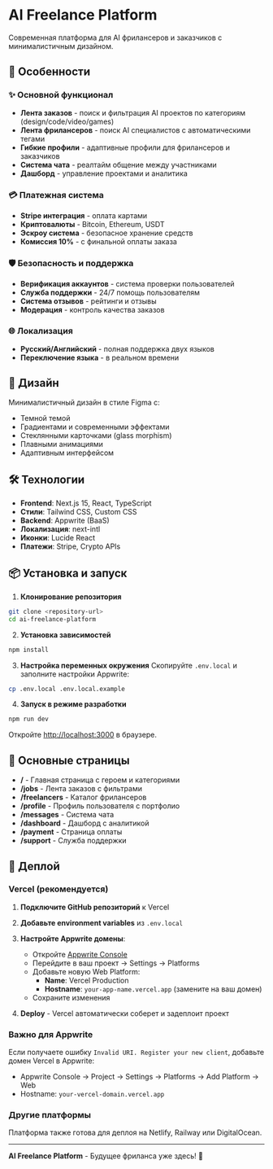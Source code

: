 # AI Freelance Platform

Современная платформа для AI фрилансеров и заказчиков с минималистичным дизайном.

## 🚀 Особенности

### ✨ Основной функционал
- **Лента заказов** - поиск и фильтрация AI проектов по категориям (design/code/video/games)
- **Лента фрилансеров** - поиск AI специалистов с автоматическими тегами
- **Гибкие профили** - адаптивные профили для фрилансеров и заказчиков
- **Система чата** - реалтайм общение между участниками
- **Дашборд** - управление проектами и аналитика

### 💳 Платежная система
- **Stripe интеграция** - оплата картами
- **Криптовалюты** - Bitcoin, Ethereum, USDT
- **Эскроу система** - безопасное хранение средств
- **Комиссия 10%** - с финальной оплаты заказа

### 🛡️ Безопасность и поддержка
- **Верификация аккаунтов** - система проверки пользователей
- **Служба поддержки** - 24/7 помощь пользователям
- **Система отзывов** - рейтинги и отзывы
- **Модерация** - контроль качества заказов

### 🌐 Локализация
- **Русский/Английский** - полная поддержка двух языков
- **Переключение языка** - в реальном времени

## 🎨 Дизайн

Минималистичный дизайн в стиле Figma с:
- Темной темой
- Градиентами и современными эффектами
- Стеклянными карточками (glass morphism)
- Плавными анимациями
- Адаптивным интерфейсом

## 🛠️ Технологии

- **Frontend**: Next.js 15, React, TypeScript
- **Стили**: Tailwind CSS, Custom CSS
- **Backend**: Appwrite (BaaS)
- **Локализация**: next-intl
- **Иконки**: Lucide React
- **Платежи**: Stripe, Crypto APIs

## 📦 Установка и запуск

1. **Клонирование репозитория**
```bash
git clone <repository-url>
cd ai-freelance-platform
```

2. **Установка зависимостей**
```bash
npm install
```

3. **Настройка переменных окружения**
Скопируйте `.env.local` и заполните настройки Appwrite:
```bash
cp .env.local .env.local.example
```

4. **Запуск в режиме разработки**
```bash
npm run dev
```

Откройте [http://localhost:3000](http://localhost:3000) в браузере.

## 🎯 Основные страницы

- **/** - Главная страница с героем и категориями
- **/jobs** - Лента заказов с фильтрами
- **/freelancers** - Каталог фрилансеров
- **/profile** - Профиль пользователя с портфолио
- **/messages** - Система чата
- **/dashboard** - Дашборд с аналитикой
- **/payment** - Страница оплаты
- **/support** - Служба поддержки

## 🚀 Деплой

### Vercel (рекомендуется)

1. **Подключите GitHub репозиторий** к Vercel
2. **Добавьте environment variables** из `.env.local`
3. **Настройте Appwrite домены**:
   - Откройте [Appwrite Console](https://cloud.appwrite.io)
   - Перейдите в ваш проект → Settings → Platforms
   - Добавьте новую Web Platform:
     - **Name**: Vercel Production
     - **Hostname**: `your-app-name.vercel.app` (замените на ваш домен)
   - Сохраните изменения

4. **Deploy** - Vercel автоматически соберет и задеплоит проект

### Важно для Appwrite
Если получаете ошибку `Invalid URI. Register your new client`, добавьте домен Vercel в Appwrite:
- Appwrite Console → Project → Settings → Platforms → Add Platform → Web
- Hostname: `your-vercel-domain.vercel.app`

### Другие платформы
Платформа также готова для деплоя на Netlify, Railway или DigitalOcean.

---

**AI Freelance Platform** - Будущее фриланса уже здесь! 🚀
